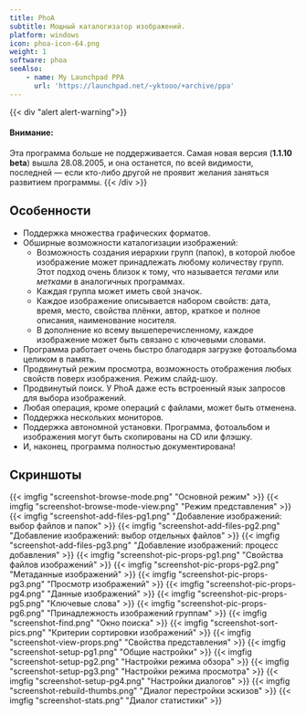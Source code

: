 ```yaml
---
title: PhoA
subtitle: Мощный каталогизатор изображений.
platform: windows
icon: phoa-icon-64.png
weight: 1
software: phoa
seeAlso:
    - name: My Launchpad PPA
      url: 'https://launchpad.net/~yktooo/+archive/ppa'
---
```


{{< div "alert alert-warning">}}
#### Внимание:

Эта программа больше не поддерживается. Самая новая версия (**1.1.10 beta**) вышла 28.08.2005, и она останется, по всей видимости, последней — если кто-либо другой не проявит желания заняться развитием программы.
{{< /div >}}

## Особенности

* Поддержка множества графических форматов.
* Обширные возможности каталогизации изображений:
    * Возможность создания иерархии групп (папок), в которой любое изображение может принадлежать любому количеству групп. Этот подход очень близок к тому, что называется *тегами* или *метками* в аналогичных программах.
    * Каждая группа может иметь свой значок.
    * Каждое изображение описывается набором свойств: дата, время, место, свойства плёнки, автор, краткое и полное описания, наименование носителя.
    * В дополнение ко всему вышеперечисленному, каждое изображение может быть связано с ключевыми словами.
* Программа работает очень быстро благодаря загрузке фотоальбома целиком в память.
* Продвинутый режим просмотра, возможность отображения любых свойств поверх изображения. Режим слайд-шоу.
* Продвинутый поиск. У PhoA даже есть встроенный язык запросов для выбора изображений.
* Любая операция, кроме операций с файлами, может быть отменена.
* Поддержка нескольких мониторов.
* Поддержка автономной установки. Программа, фотоальбом и изображения могут быть скопированы на CD или флэшку.
* И, наконец, программа полностью документирована!

## Скриншоты

{{< imgfig "screenshot-browse-mode.png" "Основной режим" >}}
{{< imgfig "screenshot-browse-mode-view.png" "Режим представления" >}}
{{< imgfig "screenshot-add-files-pg1.png" "Добавление изображений: выбор файлов и папок" >}}
{{< imgfig "screenshot-add-files-pg2.png" "Добавление изображений: выбор отдельных файлов" >}}
{{< imgfig "screenshot-add-files-pg3.png" "Добавление изображений: процесс добавления" >}}
{{< imgfig "screenshot-pic-props-pg1.png" "Свойства файлов изображений" >}}
{{< imgfig "screenshot-pic-props-pg2.png" "Метаданные изображений" >}}
{{< imgfig "screenshot-pic-props-pg3.png" "Просмотр изображений" >}}
{{< imgfig "screenshot-pic-props-pg4.png" "Данные изображений" >}}
{{< imgfig "screenshot-pic-props-pg5.png" "Ключевые слова" >}}
{{< imgfig "screenshot-pic-props-pg6.png" "Принадлежность изображений группам" >}}
{{< imgfig "screenshot-find.png" "Окно поиска" >}}
{{< imgfig "screenshot-sort-pics.png" "Критерии сортировки изображений" >}}
{{< imgfig "screenshot-view-props.png" "Свойства представления" >}}
{{< imgfig "screenshot-setup-pg1.png" "Общие настройки" >}}
{{< imgfig "screenshot-setup-pg2.png" "Настройки режима обзора" >}}
{{< imgfig "screenshot-setup-pg3.png" "Настройки режима просмотра" >}}
{{< imgfig "screenshot-setup-pg4.png" "Настройки диалогов" >}}
{{< imgfig "screenshot-rebuild-thumbs.png" "Диалог перестройки эскизов" >}}
{{< imgfig "screenshot-stats.png" "Диалог статистики" >}}
